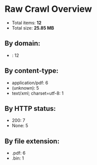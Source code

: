 # Raw Crawl Overview
- Total items: **12**
- Total size: **25.85 MB**
## By domain:
- : 12
## By content-type:
- application/pdf: 6
- (unknown): 5
- text/xml; charset=utf-8: 1
## By HTTP status:
- 200: 7
- None: 5
## By file extension:
- .pdf: 6
- .bin: 1